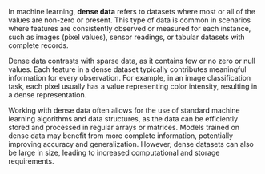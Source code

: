 In machine learning, **dense data** refers to datasets where most or all of the values are non-zero or present. This type of data is common in scenarios where features are consistently observed or measured for each instance, such as images (pixel values), sensor readings, or tabular datasets with complete records.

Dense data contrasts with sparse data, as it contains few or no zero or null values. Each feature in a dense dataset typically contributes meaningful information for every observation. For example, in an image classification task, each pixel usually has a value representing color intensity, resulting in a dense representation.

Working with dense data often allows for the use of standard machine learning algorithms and data structures, as the data can be efficiently stored and processed in regular arrays or matrices. Models trained on dense data may benefit from more complete information, potentially improving accuracy and generalization. However, dense datasets can also be large in size, leading to increased computational and storage requirements.
